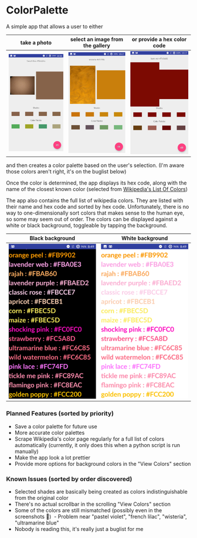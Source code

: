 # ColorPalette
A simple app that allows a user to either 

|take a photo                 |select an image from the gallery|or provide a hex color code     |
|-----------------------------|--------------------------------|--------------------------------|
| ![](Screens/TakeAPhoto.png) | ![](Screens/SelectAnImage.png) | ![](Screens/ProvideAColor.png) |

and then creates a color palette based on the user's selection. (I'm aware those colors aren't right, it's on the buglist below)

Once the color is determined, the app displays its hex code, along with the name of the closest known color (selected from [Wikipedia's List Of Colors](https://en.wikipedia.org/wiki/List_of_colors:_A%E2%80%93F))

The app also contains the full list of wikipedia colors. They are listed with their name and hex code and sorted by hex code. Unfortunately, there is no way to one-dimensionally sort colors that makes sense to the human eye, so some may seem out of order.
The colors can be displayed against a white or black background, toggleable by tapping the background.

| Black background              | White background               |
|-------------------------------|--------------------------------|
|![](Screens/ViewColorsDark.png)|![](Screens/ViewColorsLight.png)|

### Planned Features (sorted by priority)
* Save a color palette for future use
* More accurate color palettes
* Scrape Wikipedia's color page regularly for a full list of colors automatically (currently, it only does this when a python script is run manually)
* Make the app look a lot prettier
* Provide more options for background colors in the "View Colors" section

### Known Issues (sorted by order discovered)
* Selected shades are basically being created as colors indistinguishable from the original color
* There's no actual scrollbar in the scrolling "View Colors" section
* Some of the colors are still mismatched (possibly even in the screenshots :poop:)
  - Problem near "pastel violet", "french lilac", "wisteria", "ultramarine blue"
* Nobody is reading this, it's really just a buglist for me
